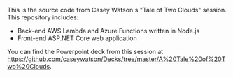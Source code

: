 This is the source code from Casey Watson's "Tale of Two Clouds" session. This repository includes:

- Back-end AWS Lambda and Azure Functions written in Node.js
- Front-end ASP.NET Core web application

You can find the Powerpoint deck from this session at https://github.com/caseywatson/Decks/tree/master/A%20Tale%20of%20Two%20Clouds.
